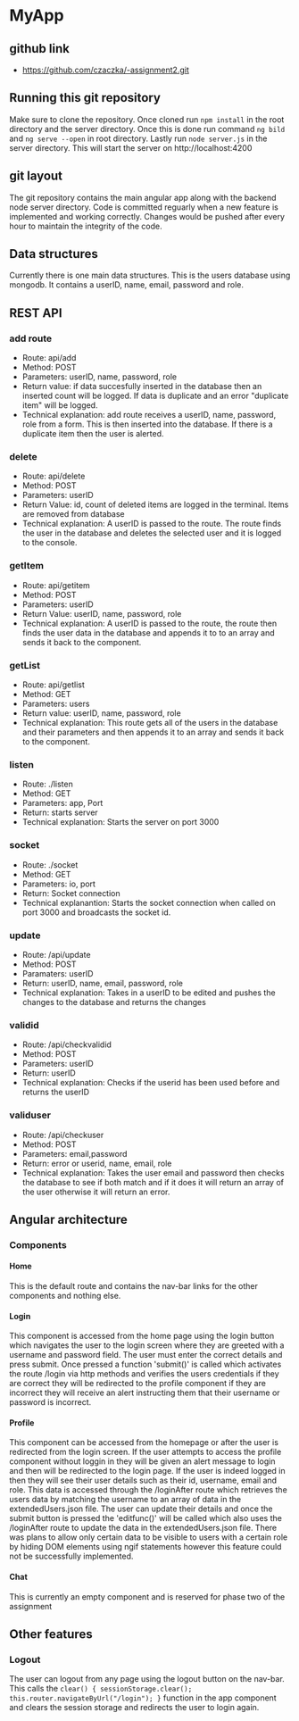 # MyApp

## github link
- https://github.com/czaczka/-assignment2.git


## Running this git repository

Make sure to clone the repository. Once cloned run `npm install` in the root directory and the server directory. Once this is done run command `ng bild` and `ng serve --open` in root directory. Lastly run `node server.js` in the server directory. This will start the server on http://localhost:4200

## git layout

The git repository contains the main angular app along with the backend node server directory. Code is committed reguarly when a new feature is implemented and working correctly. Changes would be pushed after every hour to maintain the integrity of the code.

## Data structures

Currently there is one main data structures.  This is the users database using mongodb. It contains a userID, name, email, password and role. 

## REST API

### add route

- Route: api/add
- Method: POST
- Parameters: userID, name, password, role
- Return value: if data succesfully inserted in the database then an inserted count will be logged. If data is duplicate and an error "duplicate item" will be logged.
- Technical explanation: add route receives a userID, name, password, role from a form. This is then inserted into the database. If there is a duplicate item then the user is alerted.

### delete

- Route: api/delete
- Method: POST
- Parameters: userID
- Return Value: id, count of deleted items are logged in the terminal. Items are removed from database
- Technical explanation: A userID is passed to the route. The route finds the user in the database and deletes the selected user and it is logged to the console. 

### getItem

- Route: api/getitem
- Method: POST
- Parameters: userID
- Return Value: userID, name, password, role
- Technical explanation: A userID is passed to the route, the route then finds the user data in the database and appends it to to an array and sends it back to the component.

### getList
- Route: api/getlist
- Method: GET
- Parameters: users
- Return value: userID, name, password, role
- Technical explanation: This route gets all of the users in the database and their parameters and then appends it to an array and sends it back to the component.

### listen
- Route: ./listen
- Method: GET
- Parameters: app, Port
- Return: starts server
- Technical explanation: Starts the server on port 3000

### socket
- Route: ./socket
- Method: GET
- Parameters: io, port
- Return: Socket connection
- Technical explanantion: Starts the socket connection when called on port 3000 and broadcasts the socket id.

### update
- Route: /api/update
- Method: POST
- Paramaters: userID
- Return: userID, name, email, password, role
- Technical explanation: Takes in a userID to be edited and pushes the changes to the database and returns the changes

### validid
- Route: /api/checkvalidid
- Method: POST
- Parameters: userID
- Return: userID
- Technical explanation: Checks if the userid has been used before and returns the userID

### validuser
- Route: /api/checkuser
- Method: POST
- Parameters: email,password
- Return: error or userid, name, email, role
- Technical explanation: Takes the user email and password then checks the database to see if both match and if it does it will return an array of the user otherwise it will return an error.

## Angular architecture

### Components

#### Home

This is the default route and contains the nav-bar links for the other components and nothing else.

#### Login

This component is accessed from the home page using the login button which navigates the user to the login screen where they are greeted with a username and password field. The user must enter the correct details and press submit. Once pressed a function 'submit()' is called which activates the route /login via http methods and verifies the users credentials if they are correct they will be redirected to the profile component if they are incorrect they will receive an alert instructing them that their username or password is incorrect.

#### Profile

This component can be accessed from the homepage or after the user is redirected from the login screen. If the user attempts to access the profile component without loggin in they will be given an alert message to login and then will be redirected to the login page. If the user is indeed logged in then they will see their user details such as their id, username, email and role. This data is accessed through the /loginAfter route which retrieves the users data by matching the username to an array of data in the extendedUsers.json file. The user can update their details and once the submit button is pressed the 'editfunc()' will be called which also uses the /loginAfter route to update the data in the extendedUsers.json file. There was plans to allow only certain data to be visible to users with a certain role by hiding DOM elements using ngif statements however this feature could not be successfully implemented.

#### Chat

This is currently an empty component and is reserved for phase two of the assignment

## Other features

### Logout

The user can logout from any page using the logout button on the nav-bar. This calls the `clear() {
  sessionStorage.clear();
  this.router.navigateByUrl("/login");
}` function in the app component and clears the session storage and redirects the user to login again.
